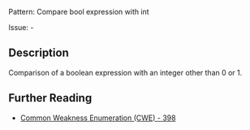 Pattern: Compare bool expression with int

Issue: -

## Description

Comparison of a boolean expression with an integer other than 0 or 1.

## Further Reading

* [Common Weakness Enumeration (CWE) - 398](https://cwe.mitre.org/data/definitions/398.html)